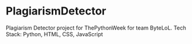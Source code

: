 # PlagiarismDetector
Plagiarism Detector project for ThePythonWeek for team ByteLoL.
Tech Stack: Python, HTML, CSS, JavaScript
